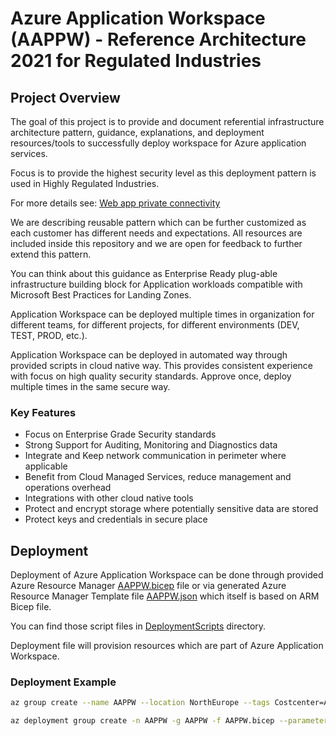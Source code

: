 # Azure Application Workspace (AAPPW) - Reference Architecture 2021 for Regulated Industries

## Project Overview

The goal of this project is to provide and document referential infrastructure architecture pattern,
guidance, explanations, and deployment resources/tools
to successfully deploy workspace for Azure application services.

Focus is to provide the highest security level as this deployment pattern is
used in Highly Regulated Industries.

For more details see: [Web app private connectivity](https://docs.microsoft.com/en-us/azure/architecture/example-scenario/private-web-app/private-web-app)

We are describing reusable pattern which can be further customized as each customer has different needs
and expectations. All resources are included inside this repository and we are open for feedback to further extend this pattern.

You can think about this guidance as Enterprise Ready plug-able
infrastructure building block for Application workloads compatible with Microsoft Best Practices for Landing Zones.

Application Workspace can be deployed multiple times in organization
for different teams, for different projects, for different environments (DEV, TEST, PROD, etc.).

Application Workspace can be deployed in automated way through provided scripts in cloud native way.
This provides consistent experience with focus on high quality security standards.
Approve once, deploy multiple times in the same secure way.

### Key Features

- Focus on Enterprise Grade Security standards
- Strong Support for Auditing, Monitoring and Diagnostics data
- Integrate and Keep network communication in perimeter where applicable
- Benefit from Cloud Managed Services, reduce management and operations overhead
- Integrations with other cloud native tools
- Protect and encrypt storage where potentially sensitive data are stored
- Protect keys and credentials in secure place

## Deployment

Deployment of Azure Application Workspace can be done through provided Azure Resource Manager [AAPPW.bicep](DeploymentScripts/AAPPW.bicep) file or via generated Azure Resource Manager Template file [AAPPW.json](DeploymentScripts/AAPPW.json) which itself is based on ARM Bicep file.

You can find those script files in [DeploymentScripts](DeploymentScripts) directory.

Deployment file will provision resources which are part of Azure Application Workspace.

### Deployment Example

```bash
az group create --name AAPPW --location NorthEurope --tags Costcenter=ABC001 Owner='Bob' --subscription "Subscription001"

az deployment group create -n AAPPW -g AAPPW -f AAPPW.bicep --parameters projectPrefix=proj01 securityOwnerAADLogin=aappwAdmin@xyz.com securityOwnerAADId=00000000-0000-0000-0000-000000000000 securityAlertEmail=aappwAdmin@xyz.com sqlServerLogin=myUserName sqlServerPassword=myPassword --subscription "Subscription001"
```
